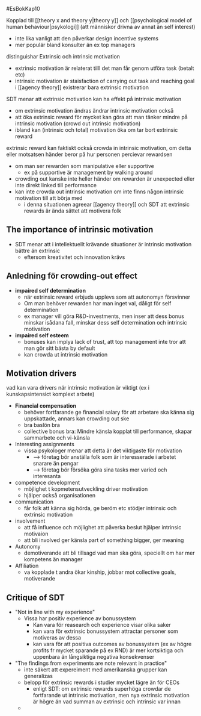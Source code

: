 #EsBokKap10 

Kopplad till [[theory x and theory y|theory y]] och [[psychological model of human behaviour|psykologi]] (att människor drivna av annat än self interest)
- inte lika vanligt att den påverkar design incentive systems
- mer populär bland konsulter än ex top managers

distinguishar Extrinsic och intrinsic motivation
- extrinsic motivation är relaterat tilll det man får genom utföra task (betalt etc)
- intrinsic motivation är staisfaction of carrying out task and reaching goal
i [[agency theory]] existrerar bara extrinsic motivation

SDT menar att extrinsic motivation kan ha effekt på intrinsic motivation 
- om extrinsic motivation ändras ändrar intrinsic motivation också
- att öka extrinsic reward för mycket kan göra att man tänker mindre på intrinsic motivation (crowd out intrinsic motivation)
- ibland kan (intrinsic och total) motivation öka om tar bort extrinsic reward

extrinsic reward kan faktiskt också crowda in intrinsic motivation, om detta eller motsatsen händer beror på hur personen percievar rewardsen
- om man ser rewarden som manipulative eller supportive
	- ex på supportive är management by walking around
- crowding out kanske inte heller händer om rewarden är unexpected eller inte direkt linked till performance
- kan inte crowda out intrinsic motivation om inte finns någon intrinsic motivation till att börja med
	- i denna situationen agreear [[agency theory]] och SDT att extrinsic rewards är ända sättet att motivera folk


## The importance of intrinsic motivation

- SDT menar att i intellektuellt krävande situationer är intrinsic motivation bättre än extrinsic
	- eftersom kreativitet och innovation krävs

## Anledning för crowding-out effect
- **impaired self determination**
	- när extrinsic reward erbjuds upplevs som att autonomyn försvinner
	- Om man behöver rewarden har man inget val, dåligt för self determination
	- ex manager vill göra R&D-investments, men inser att dess bonus minskar isådana fall, minskar dess self determination och intrinsic motivation
- **impaired self esteem**
	- bonuses kan implya lack of trust, att top management inte tror att man gör sitt bästa by default
	- kan crowda ut intrinsic motivation



## Motivation drivers
vad kan vara drivers när intrinsic motivation är viktigt (ex i kunskapsintensict komplext arbete)
- **Financial compensation**
	- behöver fortfarande ge financial salary för att arbetare ska känna sig uppskattade, annars kan crowding out ske
	- bra baslön bra
	- collective bonus bra: Mindre känsla kopplat till performance, skapar sammarbete och vi-känsla
- Interesting assignments
	- vissa psykologer menar att detta är det viktigaste för motivation
		- --> företag bör anställa folk som är interesserade i arbetet snarare än pengar
		- --> företag bör försöka göra sina tasks mer varied och interesanta
- competence development
	- möjlighet t kopmetensutveckling driver motivation
	- hjälper också organisationen
- communication
	- får folk att känna sig hörda, ge beröm etc stödjer intrinsic och extrinsic motivation
- involvement
	- att få influence och möjlighet att påverka beslut hjälper intrinsic motivaion
	- att bli involved ger känsla part of something bigger, ger meaning
- Autonomy
	- demotiverande att bli tillsagd vad man ska göra, speciellt om har mer kompetens än manager
- Affiliation
	- va kopplade t andra ökar kinship, jobbar mot collective goals, motiverande

## Critique of SDT
- "Not in line with my experience"
	- Vissa har positiv experience av bonussystem
		- Kan vara för reasearch och experience visar olika saker
		- kan vara för extrinsic bonussystem attractar personer som motiveras av dessa
		- kan vara för att positiva outcomes av bonussystem (ex av högre profits fr mycket sparande på ex RND) är mer kortsiktiga och uppenbara än långsiktiga negativa konsekvenser
- "The findings from experiments are note relevant in practice"
	- inte säkert att expereiment med amerikanska grupper kan generalizas
	- belopp för extrinsic rewards i studier mycket lägre än för CEOs
		- enligt SDT: om extrinsic rewards superhöga crowdar de fortfarande ut intrinsic motivation, men nya extrinsic motivation är högre än vad summan av extrinsic och intrinsic var innan
	- 
